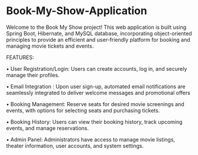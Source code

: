 # Book-My-Show-Application
Welcome to the Book My Show project! This web application is built using Spring Boot, Hibernate, and MySQL database, incorporating object-oriented principles to provide an efficient and user-friendly platform for booking and managing movie tickets and events.



FEATURES:

• User Registration/Login: Users can create accounts, log in, and securely manage their profiles.

• Email Integration : Upon user sign-up, automated email notifications are seamlessly integrated to deliver welcome messages and promotional offers

• Booking Management: Reserve seats for desired movie screenings and events, with options for selecting seats and purchasing tickets.

• Booking History: Users can view their booking history, track upcoming events, and manage reservations.

• Admin Panel: Administrators have access to manage movie listings, theater information, user accounts, and system settings.


